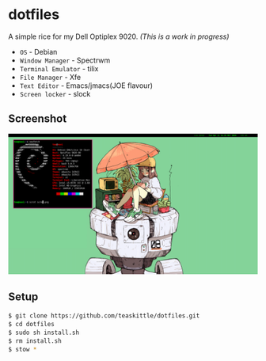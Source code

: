 # dotfiles

A simple rice for my Dell Optiplex 9020. _(This is a work in progress)_

* `OS` - Debian
* `Window Manager` - Spectrwm
* `Terminal Emulator` - tilix
* `File Manager` - Xfe
* `Text Editor` - Emacs/jmacs(JOE flavour)
* `Screen locker` - slock

## Screenshot
![scrot](scrot.png)

## Setup
```bash
$ git clone https://github.com/teaskittle/dotfiles.git
$ cd dotfiles
$ sudo sh install.sh
$ rm install.sh
$ stow *
```
